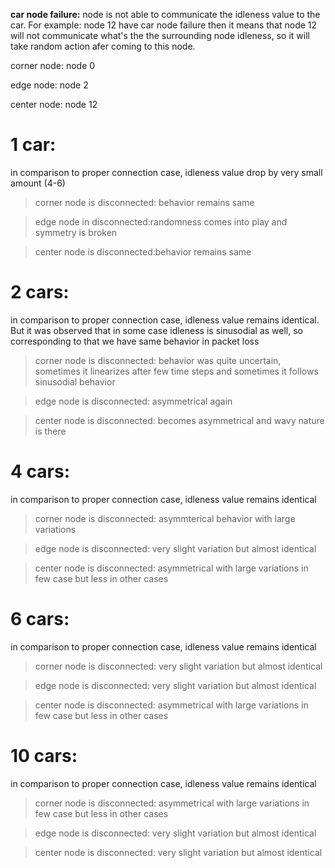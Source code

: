 **car node failure:** node is not able to communicate the idleness value to the car. For example: node 12 have car node failure then it means that node 12 will not communicate what's the the surrounding node idleness, so it will take random action afer coming to this node.

corner node: node 0

edge node: node 2

center node: node 12

# 1 car:

in comparison to proper connection case, idleness value drop by very small amount (4-6)

>corner node is disconnected: behavior remains same

>edge node in disconnected:randomness comes into play and symmetry is broken

>center node is disconnected:behavior remains same

# 2 cars:

in comparison to proper connection case, idleness value remains identical. But it was observed that in some case idleness is sinusodial as well, so corresponding to that we have same behavior in packet loss

>corner node is disconnected: behavior was quite uncertain, sometimes it linearizes after few time steps and sometimes it follows sinusodial behavior

>edge node is disconnected:  asymmetrical again

>center node is disconnected: becomes asymmetrical and wavy nature is there

# 4 cars:

in comparison to proper connection case, idleness value remains identical
>corner node is disconnected: asymmterical behavior with large variations

>edge node is disconnected: very slight variation but almost identical

>center node is disconnected: asymmetrical with large variations in few case but less in other cases

# 6 cars:

in comparison to proper connection case, idleness value remains identical

>corner node is disconnected: very slight variation but almost identical

>edge node is disconnected: very slight variation but almost identical

>center node is disconnected: asymmetrical with large variations in few case but less in other cases

# 10 cars:

in comparison to proper connection case, idleness value remains identical

>corner node is disconnected: asymmetrical with large variations in few case but less in other cases

>edge node is disconnected: very slight variation but almost identical

>center node is disconnected: very slight variation but almost identical
